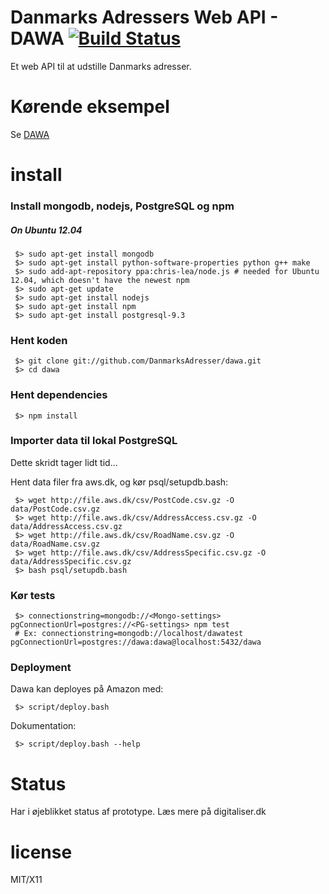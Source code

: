 Danmarks Adressers Web API - DAWA [![Build Status](https://travis-ci.org/DanmarksAdresser/Dawa.png?branch=master)](https://travis-ci.org/DanmarksAdresser/Dawa)
======

Et web API til at udstille Danmarks adresser.

Kørende eksempel
=======

Se [DAWA](http://dawa.aws.dk)


install
=======

### Install mongodb, nodejs, PostgreSQL og npm

##### On Ubuntu 12.04
```
 $> sudo apt-get install mongodb
 $> sudo apt-get install python-software-properties python g++ make
 $> sudo add-apt-repository ppa:chris-lea/node.js # needed for Ubuntu 12.04, which doesn't have the newest npm
 $> sudo apt-get update
 $> sudo apt-get install nodejs
 $> sudo apt-get install npm
 $> sudo apt-get install postgresql-9.3
```

### Hent koden
```
 $> git clone git://github.com/DanmarksAdresser/dawa.git
 $> cd dawa
```

### Hent dependencies
```
 $> npm install
```

### Importer data til lokal PostgreSQL
Dette skridt tager lidt tid...

Hent data filer fra aws.dk, og kør psql/setupdb.bash:

```
 $> wget http://file.aws.dk/csv/PostCode.csv.gz -O data/PostCode.csv.gz
 $> wget http://file.aws.dk/csv/AddressAccess.csv.gz -O data/AddressAccess.csv.gz
 $> wget http://file.aws.dk/csv/RoadName.csv.gz -O data/RoadName.csv.gz
 $> wget http://file.aws.dk/csv/AddressSpecific.csv.gz -O data/AddressSpecific.csv.gz
 $> bash psql/setupdb.bash
```

### Kør tests
```
 $> connectionstring=mongodb://<Mongo-settings> pgConnectionUrl=postgres://<PG-settings> npm test
 # Ex: connectionstring=mongodb://localhost/dawatest pgConnectionUrl=postgres://dawa:dawa@localhost:5432/dawa
```

### Deployment

Dawa kan deployes på Amazon med:
```
 $> script/deploy.bash
```

Dokumentation:
```
 $> script/deploy.bash --help
```

Status
====

Har i øjeblikket status af prototype.
Læs mere på digitaliser.dk

license
=======

MIT/X11